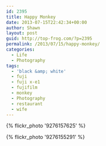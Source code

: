 ```yaml
---
id: 2395
title: Happy Monkey
date: 2013-07-15T22:42:34+00:00
author: Shawn
layout: post
guid: http://top-frog.com/?p=2395
permalink: /2013/07/15/happy-monkey/
categories:
  - Life
  - Photography
tags:
  - 'black &amp; white'
  - fuji
  - fuji x-e1
  - fujifilm
  - monkey
  - Photography
  - restaurant
  - wife
---
```

{% flickr_photo '9276157625' %}

{% flickr_photo '9276155291' %}